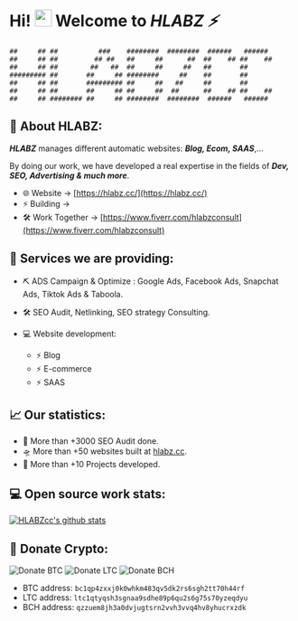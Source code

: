 # Hi! <img src="https://media.giphy.com/media/hvRJCLFzcasrR4ia7z/giphy.gif" width="30px" height="30px"> Welcome to ***HLABZ ⚡***

```
##     ## ##          ###    ########  ########  ######   ######  
##     ## ##         ## ##   ##     ##      ##  ##    ## ##    ## 
##     ## ##        ##   ##  ##     ##     ##   ##       ##       
######### ##       ##     ## ########     ##    ##       ##       
##     ## ##       ######### ##     ##   ##     ##       ##       
##     ## ##       ##     ## ##     ##  ##      ##    ## ##    ## 
##     ## ######## ##     ## ########  ########  ######   ######                                                                                                                        
```
## 🚀 About HLABZ:

***HLABZ*** manages different automatic websites: ***Blog, Ecom, SAAS***,... 

By doing our work, we have developed a real expertise in the fields of ***Dev, SEO, Advertising & much more***.

- 🌐 Website -> [https://hlabz.cc/](https://hlabz.cc/)
- ⚡️ Building -> 
- 🛠 Work Together -> [https://www.fiverr.com/hlabzconsult](https://www.fiverr.com/hlabzconsult)

## 💼 Services we are providing:
- ⛏ ADS Campaign & Optimize : Google Ads, Facebook Ads, Snapchat Ads, Tiktok Ads & Taboola.
- 🛠 SEO Audit, Netlinking, SEO strategy Consulting.
- 💻 Website development:

  - ⚡ Blog
  - ⚡ E-commerce
  - ⚡ SAAS

## 📈 Our statistics:
- 🚀 More than +3000 SEO Audit done.
- 🛸 More than +50 websites built at [hlabz.cc](hlabz.cc).
- 🧨 More than +10 Projects developed.

## 💻 Open source work stats:

[![HLABZcc's github stats](https://github-readme-stats.vercel.app/api?username=HLABZcc&theme=tokyonight&show_icons=true)](https://github.com/HLABZcc)

## 🎁 Donate Crypto:

![Donate BTC](https://user-images.githubusercontent.com/106092954/169848186-ce4f7702-c9ff-4d76-b66f-253156fd7b78.png)  ![Donate LTC](https://user-images.githubusercontent.com/106092954/169848564-e78402e8-6d19-41ec-a0dd-80f0669298bd.png)  ![Donate BCH](https://user-images.githubusercontent.com/106092954/169848724-9c78a57e-7009-49e4-afa3-11d7c93063ea.png)

- BTC address: ```bc1qp4zxxj0k0whkm483qv5dk2rs6sgh2tt70h44rf```
- LTC address: ```ltc1qtyqsh3sgnaa9sdhe89p6qu2s6g75s70yzeqdyu```
- BCH address: ```qzzuem8jh3a0dvjugtsrn2vvh3vvq4hv8yhucrxzdk```

<!--
**HLABZcc/HLABZcc** is a ✨ _special_ ✨ repository because its `README.md` (this file) appears on your GitHub profile.
-->
